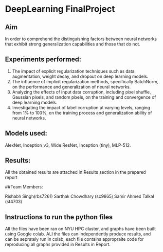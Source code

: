 # DeepLearning FinalProject

## Aim
In order to comprehend the distinguishing factors between neural networks that exhibit strong generalization capabilities and those that do not.

## Experiments performed: 
1. The impact of explicit regularization techniques such as data augmentation, weight decay, and dropout on deep learning models.
2. The influence of implicit regularization methods, specifically BatchNorm, on the performance and generalization of neural networks.
3. Analyzing the effects of input data corruption, including pixel shuffle, Gaussian pixels, and random pixels, on the training and convergence of deep learning models.
4. Investigating the impact of label corruption at varying levels, ranging from 1% to 100%, on the training process and generalization ability of neural networks.

## Models used:
AlexNet, Inception_v3, Wide ResNet, Inception (tiny), MLP-512.

## Results: 
All the obtained results are attached in Results section in the prepared report

##Team Members:

Rishabh Singh(rbs7261)
Sarthak Chowdhary (sc9865)
Samir Ahmed Talkal (st4703)

## Instructions to run the python files

All the files have been ran on NYU HPC cluster, and graphs have been built using Google colab. 
ALl the files can independently produce results, and can be seprately run in colab, each file contains appropraite code for reproducing all graphs provided in Results in Report. 
